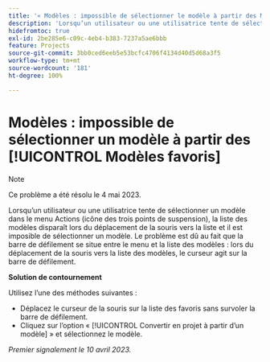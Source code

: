 ```yaml
---
title: '« Modèles : impossible de sélectionner le modèle à partir des Modèles favoris »'
description: 'Lorsqu’un utilisateur ou une utilisatrice tente de sélectionner un modèle dans le menu Actions (icône des trois points de suspension), la liste des modèles disparaît lors du déplacement de la souris vers la liste et il est imposible de sélectionner un modèle. Le problème est dû au fait que la barre de défilement se situe entre le menu et la liste des modèles : lors du déplacement de la souris vers la liste des modèles, le curseur agit sur la barre de défilement.'
hidefromtoc: true
exl-id: 2be285e6-c09c-4eb4-b383-7237a5ae6bbb
feature: Projects
source-git-commit: 3bb0ced6eeb5e53bcfc4706f4134d40d5d68a3f5
workflow-type: tm+mt
source-wordcount: '181'
ht-degree: 100%

---
```


# Modèles : impossible de sélectionner un modèle à partir des [!UICONTROL Modèles favoris]

>[!NOTE]
>
>Ce problème a été résolu le 4 mai 2023.

Lorsqu’un utilisateur ou une utilisatrice tente de sélectionner un modèle dans le menu Actions (icône des trois points de suspension), la liste des modèles disparaît lors du déplacement de la souris vers la liste et il est imposible de sélectionner un modèle. Le problème est dû au fait que la barre de défilement se situe entre le menu et la liste des modèles : lors du déplacement de la souris vers la liste des modèles, le curseur agit sur la barre de défilement.

**Solution de contournement**

Utilisez l’une des méthodes suivantes :

* Déplacez le curseur de la souris sur la liste des favoris sans survoler la barre de défilement.
* Cliquez sur l’option « [!UICONTROL Convertir en projet à partir d’un modèle] » et sélectionnez le modèle.

_Premier signalement le 10 avril 2023._
